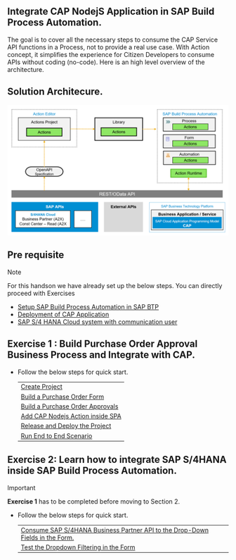 ## Integrate CAP NodejS Application in SAP Build Process Automation.

The goal is to cover all the necessary steps to consume the CAP Service API functions in a Process, not to provide a real use case. With Action concept, it simplifies the experience for Citizen Developers to consume APIs without coding (no-code). Here is an high level overview of the architecture.

## Solution Architecure.

![](./images/arch.png)

## Pre requisite
> [!Note]
> For this handson we have already set up the below steps. You can directly proceed with Exercises

-  [Setup SAP Build Process Automation in SAP BTP](../workshops/clean-core-extensibility-cap/setup/setup-build-apps-&-process-automation.md#setup-sap-build-process-automation-in-sap-btp-using-booster)
- [Deployment of CAP Application](./prerequisites/deployment.md)
- [SAP S/4 HANA Cloud system with communication user](../workshops/clean-core-extensibility-cap/setup/s4hana-cloud-config.md)

## Exercise 1 : Build Purchase Order Approval Business Process and Integrate with CAP.

* Follow the below steps for quick start.

    |    | 
    | ----------- |
    | [Create Project](./createprocess/README.md) |
    | [Build a Purchase Order Form](./form/README.md) |
    | [Build a Purchase Order Approvals](./approval/README.md)  |
    | [Add CAP Nodejs Action inside SPA](./action/README.md)|
    | [Release and Deploy the Project](./deploy/README.md) |
    | [Run End to End Scenario](./e2e/README.md) |

##  Exercise 2: Learn how to integrate SAP S/4HANA inside SAP Build Process Automation.

> [!IMPORTANT]  
> **Exercise 1** has to be completed before moving to Section 2.

* Follow the below steps for quick start.

    |   | 
    | ----------- |
    | [Consume SAP S/4HANA Business Partner API to the Drop-Down Fields in the Form.](./s4hana/README.md) |
    | [Test the Dropdown Filtering in the Form](./s4hane2e/README.md) |

